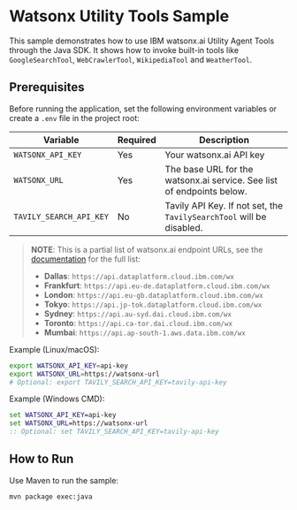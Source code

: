 # Watsonx Utility Tools Sample

This sample demonstrates how to use IBM watsonx.ai Utility Agent Tools through the Java SDK. It shows how to invoke built-in tools like `GoogleSearchTool`, `WebCrawlerTool`, `WikipediaTool` and `WeatherTool`.

## Prerequisites

Before running the application, set the following environment variables or create a `.env` file in the project root:

| Variable                  | Required | Description |
|---------------------------|----------|-------------|
| `WATSONX_API_KEY`         | Yes      | Your watsonx.ai API key |
| `WATSONX_URL`             | Yes      | The base URL for the watsonx.ai service. See list of endpoints below. |
| `TAVILY_SEARCH_API_KEY`   | No       | Tavily API Key. If not set, the `TavilySearchTool` will be disabled. |

> **NOTE**: This is a partial list of watsonx.ai endpoint URLs, see the [documentation](https://cloud.ibm.com/apidocs/watsonx-ai#endpoint-url) for the full list:  
> - **Dallas**: `https://api.dataplatform.cloud.ibm.com/wx`  
> - **Frankfurt**: `https://api.eu-de.dataplatform.cloud.ibm.com/wx`  
> - **London**: `https://api.eu-gb.dataplatform.cloud.ibm.com/wx`  
> - **Tokyo**: `https://api.jp-tok.dataplatform.cloud.ibm.com/wx`  
> - **Sydney**: `https://api.au-syd.dai.cloud.ibm.com/wx`  
> - **Toronto**: `https://api.ca-tor.dai.cloud.ibm.com/wx`  
> - **Mumbai**: `https://api.ap-south-1.aws.data.ibm.com/wx`  



Example (Linux/macOS):

```bash
export WATSONX_API_KEY=api-key
export WATSONX_URL=https://watsonx-url
# Optional: export TAVILY_SEARCH_API_KEY=tavily-api-key
```

Example (Windows CMD):

```cmd
set WATSONX_API_KEY=api-key
set WATSONX_URL=https://watsonx-url
:: Optional: set TAVILY_SEARCH_API_KEY=tavily-api-key
```

## How to Run

Use Maven to run the sample:

```bash
mvn package exec:java
```